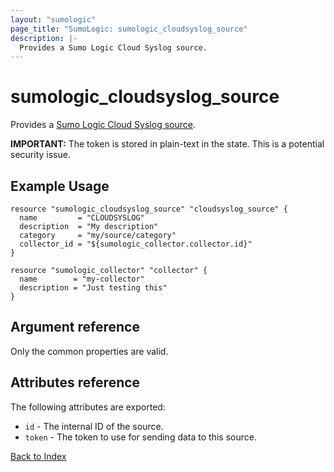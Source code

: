 ```yaml
---
layout: "sumologic"
page_title: "SumoLogic: sumologic_cloudsyslog_source"
description: |-
  Provides a Sumo Logic Cloud Syslog source.
---
```


# sumologic_cloudsyslog_source

Provides a [Sumo Logic Cloud Syslog source][1].

__IMPORTANT:__ The token is stored in plain-text in the state. This is a potential security issue.

## Example Usage
```hcl
resource "sumologic_cloudsyslog_source" "cloudsyslog_source" {
  name         = "CLOUDSYSLOG"
  description  = "My description"
  category     = "my/source/category"
  collector_id = "${sumologic_collector.collector.id}"
}

resource "sumologic_collector" "collector" {
  name        = "my-collector"
  description = "Just testing this"
}
```

## Argument reference

Only the common properties are valid.

## Attributes reference

The following attributes are exported:

- `id` - The internal ID of the source.
- `token` - The token to use for sending data to this source.

[Back to Index][0]

[0]: ../README.md
[1]: https://help.sumologic.com/Send_Data/Sources/02Sources_for_Hosted_Collectors/Cloud_Syslog_Source
